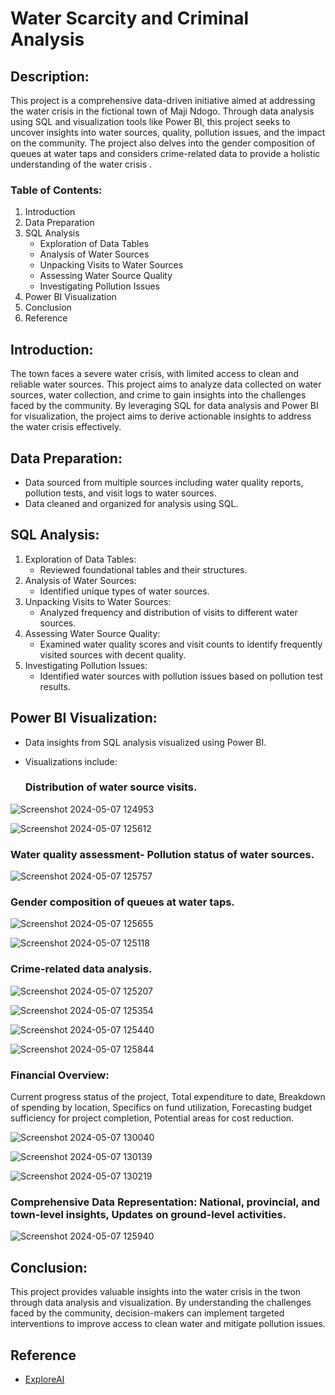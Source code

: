 # Water Scarcity and Criminal Analysis 

## Description:
This project is a comprehensive data-driven initiative aimed at addressing the water crisis in the fictional town of Maji Ndogo. Through data analysis using SQL and visualization tools like Power BI, this project seeks to uncover insights into water sources, quality, pollution issues, and the impact on the community. The project also delves into the gender composition of queues at water taps and considers crime-related data to provide a holistic understanding of the water crisis .

### Table of Contents:
1. Introduction
2. Data Preparation
3. SQL Analysis
    - Exploration of Data Tables
    - Analysis of Water Sources
    - Unpacking Visits to Water Sources
    - Assessing Water Source Quality
    - Investigating Pollution Issues
4. Power BI Visualization
5. Conclusion
6. Reference

## Introduction:
The town  faces a severe water crisis, with limited access to clean and reliable water sources. This project aims to analyze data collected on water sources, water collection, and crime to gain insights into the challenges faced by the community. By leveraging SQL for data analysis and Power BI for visualization, the project aims to derive actionable insights to address the water crisis effectively.

## Data Preparation:
- Data sourced from multiple sources including water quality reports, pollution tests, and visit logs to water sources.
- Data cleaned and organized for analysis using SQL.

## SQL Analysis:
1. Exploration of Data Tables:
   - Reviewed foundational tables and their structures.
2. Analysis of Water Sources:
   - Identified unique types of water sources.
3. Unpacking Visits to Water Sources:
   - Analyzed frequency and distribution of visits to different water sources.
4. Assessing Water Source Quality:
   - Examined water quality scores and visit counts to identify frequently visited sources with decent quality.
5. Investigating Pollution Issues:
   - Identified water sources with pollution issues based on pollution test results.

## Power BI Visualization:

- Data insights from SQL analysis visualized using Power BI.
- Visualizations include:

  
  ### Distribution of water source visits.
  
 ![Screenshot 2024-05-07 124953](https://github.com/AfolasadeDada/Project-Maji-Ndogo/assets/157188351/1023d810-5d77-4ce8-bca0-86aa932a2135)

![Screenshot 2024-05-07 125612](https://github.com/AfolasadeDada/Project-Maji-Ndogo/assets/157188351/54ee1f96-c51c-4006-a41e-13fa771f0a7a)


### Water quality assessment- Pollution status of water sources.

![Screenshot 2024-05-07 125757](https://github.com/AfolasadeDada/Project-Maji-Ndogo/assets/157188351/290eabbc-7119-43b9-8db7-0e1463e69e1d)

### Gender composition of queues at water taps.

![Screenshot 2024-05-07 125655](https://github.com/AfolasadeDada/Project-Maji-Ndogo/assets/157188351/0094fa40-d396-4690-8546-0ee2b7d471fe)

![Screenshot 2024-05-07 125118](https://github.com/AfolasadeDada/Project-Maji-Ndogo/assets/157188351/ed4e5e2b-791e-48a7-a8be-17a011b81fbc)

### Crime-related data analysis.
![Screenshot 2024-05-07 125207](https://github.com/AfolasadeDada/Project-Maji-Ndogo/assets/157188351/1cd05884-6b75-48a1-b566-d3eb0771fbcd)

![Screenshot 2024-05-07 125354](https://github.com/AfolasadeDada/Project-Maji-Ndogo/assets/157188351/d1df9cd4-ba55-46cf-87ec-eb9f6a5f9343)

![Screenshot 2024-05-07 125440](https://github.com/AfolasadeDada/Project-Maji-Ndogo/assets/157188351/dd3ada6f-80fc-40f2-9cd4-08915fd48d60)

![Screenshot 2024-05-07 125844](https://github.com/AfolasadeDada/Project-Maji-Ndogo/assets/157188351/338cc83e-4d70-46f7-9790-90cddd5d7586)

### Financial Overview:
Current progress status of the project, Total expenditure to date, Breakdown of spending by location, Specifics on fund utilization, Forecasting budget sufficiency for project completion, Potential areas for cost reduction.

![Screenshot 2024-05-07 130040](https://github.com/AfolasadeDada/Project-Maji-Ndogo/assets/157188351/9e1299cc-47c4-4dc8-a35f-0d444290a3c0)

![Screenshot 2024-05-07 130139](https://github.com/AfolasadeDada/Project-Maji-Ndogo/assets/157188351/30453827-7ae0-4dd0-85c4-a6a2381e5aca)

![Screenshot 2024-05-07 130219](https://github.com/AfolasadeDada/Project-Maji-Ndogo/assets/157188351/0e321007-5200-4d9a-83e0-6ecb09ebbab1)

### Comprehensive Data Representation: National, provincial, and town-level insights, Updates on ground-level activities.

![Screenshot 2024-05-07 125940](https://github.com/AfolasadeDada/Project-Maji-Ndogo/assets/157188351/db329b1f-712d-440e-be8d-735dc1ed74ba)


## Conclusion:
This project provides valuable insights into the water crisis in the twon through data analysis and visualization. By understanding the challenges faced by the community, decision-makers can implement targeted interventions to improve access to clean water and mitigate pollution issues.

## Reference
- [ExploreAI](https://www.explore.ai/)

